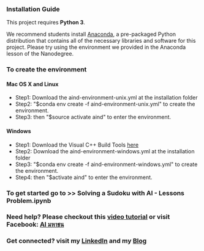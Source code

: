 ### Installation Guide

This project requires **Python 3**.

We recommend students install [Anaconda](https://www.continuum.io/downloads), a pre-packaged Python distribution that contains all of the necessary libraries and software for this project. 
Please try using the environment we provided in the Anaconda lesson of the Nanodegree.

### To create the environment

#### Mac OS X and Linux 
- Step1: Download the aind-environment-unix.yml at the installation folder
- Step2: "$conda env create -f aind-environment-unix.yml" to create the environment.
- Step3: then "$source activate aind" to enter the environment.

#### Windows 
- Step1: Download the Visual C++ Build Tools [here](http://landinghub.visualstudio.com/visual-cpp-build-tools)
- Step2: Download the aind-environment-windows.yml at the installation folder
- Step3: "$conda env create -f aind-environment-windows.yml" to create the environment.
- Step4: then "$activate aind" to enter the environment.

### To get started go to >> Solving a Sudoku with AI - Lessons Problem.ipynb

### Need help? Please checkout this [video tutorial](https://www.facebook.com/plugins/video.php?href=https%3A%2F%2Fwww.facebook.com%2FDr.ChanwitBoonchuay%2Fvideos%2F1877983019109092%2F&show_text=0&width=560) or visit Facebook: [AI มหาชน](https://www.facebook.com/Dr.ChanwitBoonchuay/)

### Get connected? visit my [LinkedIn](https://www.linkedin.com/in/kwarodom/) and my [Blog](https://kwarodom.wordpress.com)
